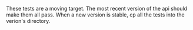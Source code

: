 These tests are a moving target. The most recent version of the api should make them all pass. When a new version is stable, cp all the tests into the verion's directory.
